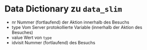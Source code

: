 # Data Dictionary zu `data_slim`


- nr        Nummer (fortlaufend) der Aktion innerhalb des Besuchs
- type      Vom Server protokollierte Variable (innerhalb der Aktion des Besuches)
- value     Wert von `type`
- idvisit   Nummer (fortlaufend) des Besuchs